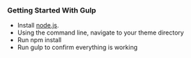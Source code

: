 ### Getting Started With Gulp
- Install [node.js](https://nodejs.org).
- Using the command line, navigate to your theme directory
- Run npm install
- Run gulp to confirm everything is working